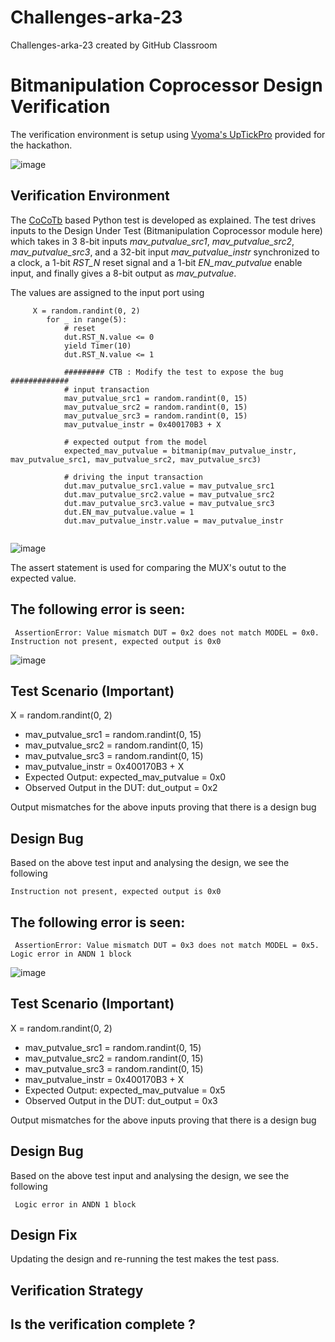 # Challenges-arka-23
Challenges-arka-23 created by GitHub Classroom
# Bitmanipulation Coprocessor Design Verification

The verification environment is setup using [Vyoma's UpTickPro](https://vyomasystems.com) provided for the hackathon.

![image](https://user-images.githubusercontent.com/70422874/180929690-d6604e02-f38c-4fe6-9dc7-b5f2b4bb003a.png)

## Verification Environment

The [CoCoTb](https://www.cocotb.org/) based Python test is developed as explained. The test drives inputs to the Design Under Test (Bitmanipulation Coprocessor module here) which takes in 3 8-bit inputs *mav_putvalue_src1*, *mav_putvalue_src2*, *mav_putvalue_src3*, and a 32-bit input *mav_putvalue_instr* synchronized to a clock, a 1-bit *RST_N* reset signal and a 1-bit *EN_mav_putvalue* enable input, and finally gives a 8-bit output as *mav_putvalue*.

The values are assigned to the input port using 
```
     X = random.randint(0, 2)
        for _ in range(5):
            # reset
            dut.RST_N.value <= 0
            yield Timer(10) 
            dut.RST_N.value <= 1

            ######### CTB : Modify the test to expose the bug #############
            # input transaction
            mav_putvalue_src1 = random.randint(0, 15)
            mav_putvalue_src2 = random.randint(0, 15)
            mav_putvalue_src3 = random.randint(0, 15)        
            mav_putvalue_instr = 0x400170B3 + X

            # expected output from the model
            expected_mav_putvalue = bitmanip(mav_putvalue_instr, mav_putvalue_src1, mav_putvalue_src2, mav_putvalue_src3)

            # driving the input transaction
            dut.mav_putvalue_src1.value = mav_putvalue_src1
            dut.mav_putvalue_src2.value = mav_putvalue_src2
            dut.mav_putvalue_src3.value = mav_putvalue_src3
            dut.EN_mav_putvalue.value = 1
            dut.mav_putvalue_instr.value = mav_putvalue_instr
    
```

![image](https://user-images.githubusercontent.com/70422874/181428871-0516733a-d9f9-4f55-9d78-aa5fa7371886.png)


The assert statement is used for comparing the MUX's outut to the expected value.

## The following error is seen:
```
 AssertionError: Value mismatch DUT = 0x2 does not match MODEL = 0x0. Instruction not present, expected output is 0x0
 ```
![image](https://user-images.githubusercontent.com/70422874/181428287-164b7f59-f397-46c3-af88-2152c621a1ae.png)
 
## Test Scenario **(Important)**
X = random.randint(0, 2)
- mav_putvalue_src1 = random.randint(0, 15)
- mav_putvalue_src2 = random.randint(0, 15)
- mav_putvalue_src3 = random.randint(0, 15)
- mav_putvalue_instr = 0x400170B3 + X
- Expected Output: expected_mav_putvalue = 0x0
- Observed Output in the DUT: dut_output = 0x2

Output mismatches for the above inputs proving that there is a design bug

## Design Bug
Based on the above test input and analysing the design, we see the following

```
Instruction not present, expected output is 0x0
```

## The following error is seen:
```
 AssertionError: Value mismatch DUT = 0x3 does not match MODEL = 0x5. Logic error in ANDN 1 block
 ```
![image](https://user-images.githubusercontent.com/70422874/181428644-840c7933-5a17-4107-8972-7cf132a6b6b6.png)
 
## Test Scenario **(Important)**
X = random.randint(0, 2)
- mav_putvalue_src1 = random.randint(0, 15)
- mav_putvalue_src2 = random.randint(0, 15)
- mav_putvalue_src3 = random.randint(0, 15)
- mav_putvalue_instr = 0x400170B3 + X
- Expected Output: expected_mav_putvalue = 0x5
- Observed Output in the DUT: dut_output = 0x3

Output mismatches for the above inputs proving that there is a design bug

## Design Bug
Based on the above test input and analysing the design, we see the following

```
 Logic error in ANDN 1 block
```

## Design Fix
Updating the design and re-running the test makes the test pass.


## Verification Strategy

## Is the verification complete ?
